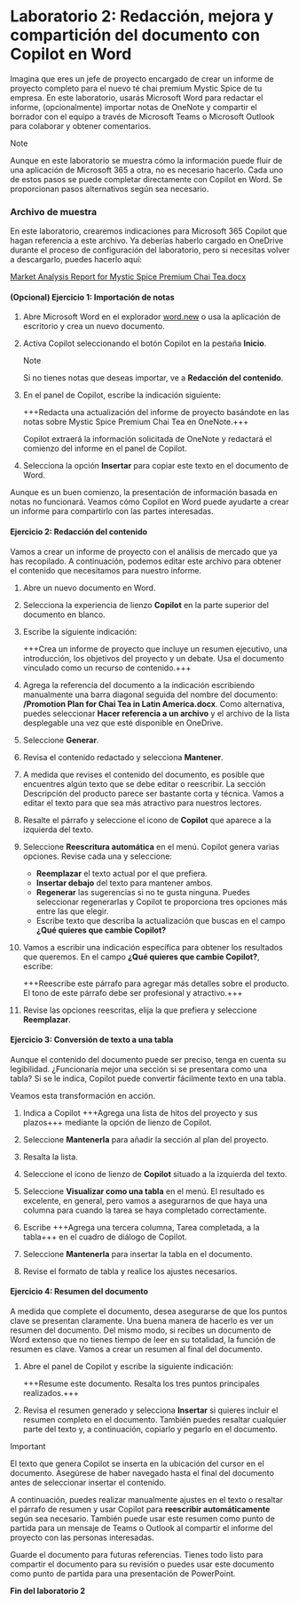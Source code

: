 # Laboratorio 2: Redacción, mejora y compartición del documento con Copilot en Word

Imagina que eres un jefe de proyecto encargado de crear un informe de proyecto completo para el nuevo té chai premium Mystic Spice de tu empresa. En este laboratorio, usarás Microsoft Word para redactar el informe, (opcionalmente) importar notas de OneNote y compartir el borrador con el equipo a través de Microsoft Teams o Microsoft Outlook para colaborar y obtener comentarios.

> [!NOTE]
> Aunque en este laboratorio se muestra cómo la información puede fluir de una aplicación de Microsoft 365 a otra, no es necesario hacerlo. Cada uno de estos pasos se puede completar directamente con Copilot en Word. Se proporcionan pasos alternativos según sea necesario.

### Archivo de muestra

En este laboratorio, crearemos indicaciones para Microsoft 365 Copilot que hagan referencia a este archivo. Ya deberías haberlo cargado en OneDrive durante el proceso de configuración del laboratorio, pero si necesitas volver a descargarlo, puedes hacerlo aquí:

[Market Analysis Report for Mystic Spice Premium Chai Tea.docx](https://go.microsoft.com/fwlink/?linkid=2268826)

#### (Opcional) Ejercicio 1: Importación de notas 

1. Abre Microsoft Word en el explorador [word.new](https://word.new) o usa la aplicación de escritorio y crea un nuevo documento.

1. Activa Copilot seleccionando el botón Copilot en la pestaña **Inicio**.

    > [!NOTE]
    > Si no tienes notas que deseas importar, ve a **Redacción del contenido**.

1. En el panel de Copilot, escribe la indicación siguiente:

    +++Redacta una actualización del informe de proyecto basándote en las notas sobre Mystic Spice Premium Chai Tea en OneNote.+++

    Copilot extraerá la información solicitada de OneNote y redactará el comienzo del informe en el panel de Copilot.

1. Selecciona la opción **Insertar** para copiar este texto en el documento de Word.

Aunque es un buen comienzo, la presentación de información basada en notas no funcionará. Veamos cómo Copilot en Word puede ayudarte a crear un informe para compartirlo con las partes interesadas.

#### Ejercicio 2: Redacción del contenido

Vamos a crear un informe de proyecto con el análisis de mercado que ya has recopilado. A continuación, podemos editar este archivo para obtener el contenido que necesitamos para nuestro informe.

1. Abre un nuevo documento en Word.

1. Selecciona la experiencia de lienzo **Copilot** en la parte superior del documento en blanco.

1. Escribe la siguiente indicación:

    +++Crea un informe de proyecto que incluye un resumen ejecutivo, una introducción, los objetivos del proyecto y un debate. Usa el documento vinculado como un recurso de contenido.+++

1. Agrega la referencia del documento a la indicación escribiendo manualmente una barra diagonal seguida del nombre del documento: **/Promotion Plan for Chai Tea in Latin America.docx**. Como alternativa, puedes seleccionar **Hacer referencia a un archivo** y el archivo de la lista desplegable una vez que esté disponible en OneDrive.
   
1. Seleccione **Generar**.

1. Revisa el contenido redactado y selecciona **Mantener**.

1. A medida que revises el contenido del documento, es posible que encuentres algún texto que se debe editar o reescribir. La sección Descripción del producto parece ser bastante corta y técnica. Vamos a editar el texto para que sea más atractivo para nuestros lectores.

1. Resalte el párrafo y seleccione el icono de **Copilot** que aparece a la izquierda del texto.

1. Seleccione **Reescritura automática** en el menú. Copilot genera varias opciones. Revise cada una y seleccione:

    - **Reemplazar** el texto actual por el que prefiera.
    - **Insertar debajo** del texto para mantener ambos.
    - **Regenerar** las sugerencias si no te gusta ninguna. Puedes seleccionar regenerarlas y Copilot te proporciona tres opciones más entre las que elegir.
    - Escribe texto que describa la actualización que buscas en el campo **¿Qué quieres que cambie Copilot?**

1. Vamos a escribir una indicación específica para obtener los resultados que queremos. En el campo **¿Qué quieres que cambie Copilot?**, escribe:

    +++Reescribe este párrafo para agregar más detalles sobre el producto. El tono de este párrafo debe ser profesional y atractivo.+++

1. Revise las opciones reescritas, elija la que prefiera y seleccione **Reemplazar**.

#### Ejercicio 3: Conversión de texto a una tabla

Aunque el contenido del documento puede ser preciso, tenga en cuenta su legibilidad. ¿Funcionaría mejor una sección si se presentara como una tabla? Si se le indica, Copilot puede convertir fácilmente texto en una tabla.

Veamos esta transformación en acción.

1. Indica a Copilot +++Agrega una lista de hitos del proyecto y sus plazos+++ mediante la opción de lienzo de Copilot.

1. Seleccione **Mantenerla** para añadir la sección al plan del proyecto.

1. Resalta la lista.

1. Seleccione el icono de lienzo de **Copilot** situado a la izquierda del texto.

1. Seleccione **Visualizar como una tabla** en el menú. El resultado es excelente, en general, pero vamos a asegurarnos de que haya una columna para cuando la tarea se haya completado correctamente.

1. Escribe +++Agrega una tercera columna, Tarea completada, a la tabla+++ en el cuadro de diálogo de Copilot.

1. Seleccione **Mantenerla** para insertar la tabla en el documento.

1. Revise el formato de tabla y realice los ajustes necesarios.

#### Ejercicio 4: Resumen del documento

A medida que complete el documento, desea asegurarse de que los puntos clave se presentan claramente. Una buena manera de hacerlo es ver un resumen del documento. Del mismo modo, si recibes un documento de Word extenso que no tienes tiempo de leer en su totalidad, la función de resumen es clave. Vamos a crear un resumen al final del documento.

1. Abre el panel de Copilot y escribe la siguiente indicación:

    +++Resume este documento. Resalta los tres puntos principales realizados.+++

1. Revisa el resumen generado y selecciona **Insertar** si quieres incluir el resumen completo en el documento. También puedes resaltar cualquier parte del texto y, a continuación, copiarlo y pegarlo en el documento.

> [!IMPORTANT]
> El texto que genera Copilot se inserta en la ubicación del cursor en el documento. Asegúrese de haber navegado hasta el final del documento antes de seleccionar insertar el contenido.

A continuación, puedes realizar manualmente ajustes en el texto o resaltar el párrafo de resumen y usar Copilot para **reescribir automáticamente** según sea necesario. También puede usar este resumen como punto de partida para un mensaje de Teams o Outlook al compartir el informe del proyecto con las personas interesadas.

Guarde el documento para futuras referencias. Tienes todo listo para compartir el documento para su revisión o puedes usar este documento como punto de partida para una presentación de PowerPoint.

**Fin del laboratorio 2**
